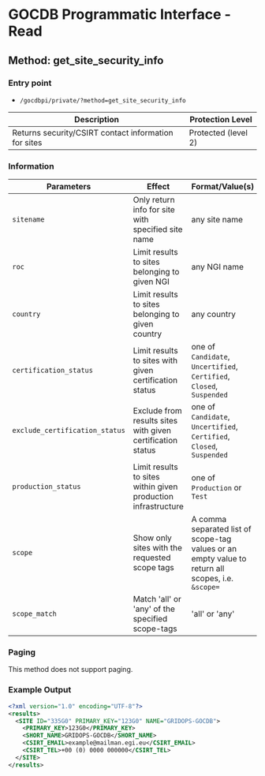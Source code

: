 # GOCDB Programmatic Interface - Read

## Method: get_site_security_info

### Entry point

- `/gocdbpi/private/?method=get_site_security_info`

| Description | Protection Level |
| - | - |
| Returns security/CSIRT contact information for sites | Protected (level 2) |

### Information

| Parameters | Effect | Format/Value(s) | Default | Example |
| - | - | - | - | - |
| `sitename` | Only return info for site with specified site name | any site name | `all` | `?method=get_site_security_info&sitename=RAL-LCG2` |
| `roc` | Limit results to sites belonging to given NGI | any NGI name | `all` | `?method=get_site_security_info&roc=NGI_DE` |
| `country` | Limit results to sites belonging to given country | any country | `all` | `?method=get_site_security_info&country=Poland` |
| `certification_status` | Limit results to sites with given certification status | one of `Candidate`, `Uncertified`, `Certified`, `Closed`, `Suspended` | `all` | `?method=get_site&certification_status=Certified` |
| `exclude_certification_status` | Exclude from results sites with given certification status | one of `Candidate`, `Uncertified`, `Certified`, `Closed`, `Suspended` | none | `?method=get_site&exclude_certification_status=Closed` |
| `production_status` | Limit results to sites within given production infrastructure | one of `Production` or `Test` | `all` | `?method=get_site&production_status=Production` |
| `scope` | Show only sites with the requested scope tags | A comma separated list of scope-tag values or an empty value to return all scopes, i.e. `&scope=` | instance dependant | `?method=get_site&scope=Local` |
| `scope_match` | Match 'all' or 'any' of the specified scope-tags | 'all' or 'any' | `all` | `?method=get_site_security_info&scope=Local,EGI&scope_match=any` |

### Paging

This method does not support paging.

### Example Output

```xml
<?xml version="1.0" encoding="UTF-8"?>
<results>
  <SITE ID="335G0" PRIMARY_KEY="123G0" NAME="GRIDOPS-GOCDB">
    <PRIMARY_KEY>123G0</PRIMARY_KEY>
    <SHORT_NAME>GRIDOPS-GOCDB</SHORT_NAME>
    <CSIRT_EMAIL>example@mailman.egi.eu</CSIRT_EMAIL>
    <CSIRT_TEL>+00 (0) 0000 000000</CSIRT_TEL>
  </SITE>
</results>
```
